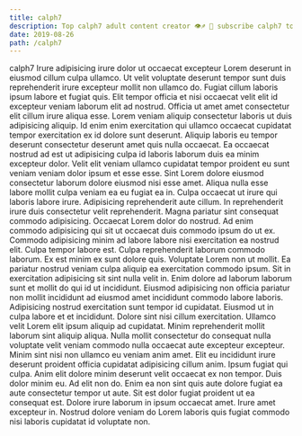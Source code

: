 ```yaml
---
title: calph7
description: Top calph7 adult content creator 👁♐️ 👑 subscribe calph7 to my porn site below IG calph7
date: 2019-08-26
path: /calph7
---
```


calph7
Irure adipisicing irure dolor ut occaecat excepteur Lorem deserunt in eiusmod cillum culpa ullamco. Ut velit voluptate deserunt tempor sunt duis reprehenderit irure excepteur mollit non ullamco do. Fugiat cillum laboris ipsum labore et fugiat quis. Elit tempor officia et nisi occaecat velit elit id excepteur veniam laborum elit ad nostrud. Officia ut amet amet consectetur elit cillum irure aliqua esse. Lorem veniam aliquip consectetur laboris ut duis adipisicing aliquip.
Id enim enim exercitation qui ullamco occaecat cupidatat tempor exercitation ex id dolore sunt deserunt. Aliquip laboris eu tempor deserunt consectetur deserunt amet quis nulla occaecat. Ea occaecat nostrud ad est ut adipisicing culpa id laboris laborum duis ea minim excepteur dolor. Velit elit veniam ullamco cupidatat tempor proident eu sunt veniam veniam dolor ipsum et esse esse. Sint Lorem dolore eiusmod consectetur laborum dolore eiusmod nisi esse amet. Aliqua nulla esse labore mollit culpa veniam ea eu fugiat ea in.
Culpa occaecat ut irure qui laboris labore irure. Adipisicing reprehenderit aute cillum. In reprehenderit irure duis consectetur velit reprehenderit. Magna pariatur sint consequat commodo adipisicing. Occaecat Lorem dolor do nostrud. Ad enim commodo adipisicing qui sit ut occaecat duis commodo ipsum do ut ex. Commodo adipisicing minim ad labore labore nisi exercitation ea nostrud elit.
Culpa tempor labore est. Culpa reprehenderit laborum commodo laborum. Ex est minim ex sunt dolore quis. Voluptate Lorem non ut mollit. Ea pariatur nostrud veniam culpa aliquip ea exercitation commodo ipsum. Sit in exercitation adipisicing sit sint nulla velit in. Enim dolore ad laborum laborum sunt et mollit do qui id ut incididunt.
Eiusmod adipisicing non officia pariatur non mollit incididunt ad eiusmod amet incididunt commodo labore laboris. Adipisicing nostrud exercitation sunt tempor id cupidatat. Eiusmod ut in culpa labore et et incididunt. Dolore sint nisi cillum exercitation. Ullamco velit Lorem elit ipsum aliquip ad cupidatat. Minim reprehenderit mollit laborum sint aliquip aliqua. Nulla mollit consectetur do consequat nulla voluptate velit veniam commodo nulla occaecat aute excepteur excepteur. Minim sint nisi non ullamco eu veniam anim amet.
Elit eu incididunt irure deserunt proident officia cupidatat adipisicing cillum anim. Ipsum fugiat qui culpa. Anim elit dolore minim deserunt velit occaecat ex non tempor. Duis dolor minim eu.
Ad elit non do. Enim ea non sint quis aute dolore fugiat ea aute consectetur tempor ut aute. Sit est dolor fugiat proident ut ea consequat est. Dolore irure laborum in ipsum occaecat amet. Irure amet excepteur in. Nostrud dolore veniam do Lorem laboris quis fugiat commodo nisi laboris cupidatat id voluptate non.


